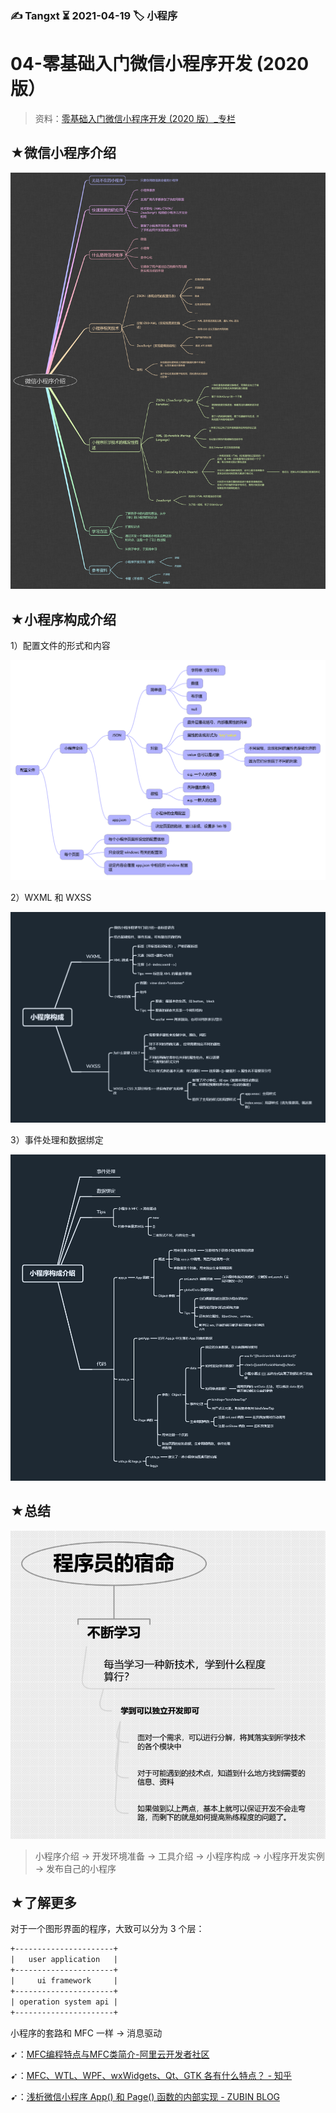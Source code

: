 ### ✍️ Tangxt ⏳ 2021-04-19 🏷️ 小程序

# 04-零基础入门微信小程序开发 (2020 版）

> 资料：[零基础入门微信小程序开发 (2020 版）_专栏](https://gitbook.cn/gitchat/column/5e465476dd0f044f5f2f961a)

## ★微信小程序介绍

![小程序介绍](assets/img/2021-04-21-12-49-51.png)

## ★小程序构成介绍

1）配置文件的形式和内容

![配置文件](assets/img/2021-04-21-12-48-49.png)

2）WXML 和 WXSS

![wxml & wxss](assets/img/2021-04-21-12-46-34.png)

3）事件处理和数据绑定

![事件&数据](assets/img/2021-04-21-12-43-03.png)

## ★总结

![总结](assets/img/2021-04-21-20-48-46.png)

> 小程序介绍 -> 开发环境准备 -> 工具介绍 -> 小程序构成 -> 小程序开发实例 -> 发布自己的小程序

## ★了解更多

对于一个图形界面的程序，大致可以分为 3 个层：

``` txt
+----------------------+
|   user application   |
+----------------------+
|     ui framework     |
+----------------------+
| operation system api |
+----------------------+
```

小程序的套路和 MFC 一样 -> 消息驱动

➹：[MFC编程特点与MFC类简介-阿里云开发者社区](https://developer.aliyun.com/article/416757)

➹：[MFC、WTL、WPF、wxWidgets、Qt、GTK 各有什么特点？ - 知乎](https://www.zhihu.com/question/23480014)

➹：[浅析微信小程序 App() 和 Page() 函数的内部实现 - ZUBIN BLOG](https://kangzubin.com/wxapp-App-Page-function/)